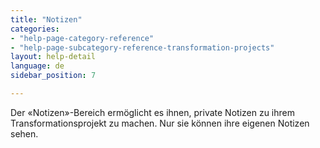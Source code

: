 ```yaml
---
title: "Notizen"
categories:
- "help-page-category-reference"
- "help-page-subcategory-reference-transformation-projects"
layout: help-detail
language: de
sidebar_position: 7

---
```


Der &laquo;Notizen&raquo;-Bereich ermöglicht es ihnen, private Notizen zu ihrem Transformationsprojekt zu machen. Nur sie können ihre eigenen Notizen sehen.